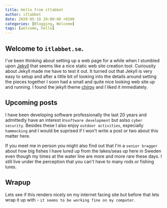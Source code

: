 ```yaml
---
title: Hello from itlabbet
author: itlabbet
date: 2020-05-10 20:00:00 +0100
categories: [Blogging, Welcome]
tags: [welcome, hello]
---
```


## Welcome to `itlabbet.se`.

I've been thinking about setting up a web page for a while when I stumbled upon [Jekyll](https://jekyllrb.com) that seems like a nice static web site creation tool.
Curiousity about Jekyll made me have to test it out. It turned out that Jekyll is very easy to setup and after a little bit of looking into the details around setting the 
pieces together I soon had a small and quite nice looking web site up and running. I found the jekyll theme [chirpy](http://github.com/cotes2020/jekyll-theme-chirpy/) 
and I liked it immediately.

## Upcoming posts

I have been developing software professionally the last 20 years and admittedly have an interest in`software development` but aslso `cyber security`. 
Besides these I also enjoy `outdoor activities`, especially `hammocking` and I would be suprised if I won't write a post or two about this matter here. 

If you meet me in person you might also find out that I'm a `senior bragger` about how big fishes I have lured up from the lakes/seas up here in Sweden even though
my times at the water line are more and more rare these days. I still live under the perception that you can't have to many rods or fishing lures.

## Wrapup
Lets see if this renders nicely on my internet facing site but before that lets wrap it up with - `it seems to be working fine on my computer`.

 
